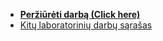 - **[Peržiūrėti darbą (Click here)](https://elijas.github.io/statistikos-laboratorinis-darbas/)**
- [Kitų laboratorinių darbų sąrašas](https://github.com/Elijas/statistikos-laboratoriniai-darbai)
